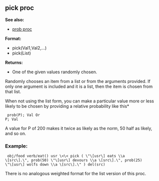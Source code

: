## pick proc
**See also:**
*   [prob proc](/proc/prob)
<!-- -->
**Format:**
*   pick(Val1,Val2,\...)
*   pick(List)
<!-- -->
**Returns:**
*   One of the given values randomly chosen.


Randomly chooses an item from a list or from the arguments
provided. If only one argument is included and it is a list, then the
item is chosen from that list. 

When not using the list form,
you can make a particular value more or less likely to be chosen by
providing a relative probability like this* 
```
 prob(P); Val Or
P; Val 
```
 

A value for P of 200 makes it twice as likely
as the norm, 50 half as likely, and so on.
### Example:

```
 obj/food verb/eat() usr \<\< pick ( \"\[usr\] eats \\a
\[src\].\", prob(50) \"\[usr\] devours \\a \[src\].\", prob(25)
\"\[usr\] wolfs down \\a \[src\].\" ) del(src) 
```
 

There
is no analogous weighted format for the list version of this proc.